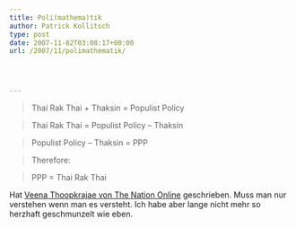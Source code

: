 ```yaml
---
title: Poli(mathema)tik
author: Patrick Kollitsch
type: post
date: 2007-11-02T03:08:17+00:00
url: /2007/11/polimathematik/




---
```


  


> Thai Rak Thai + Thaksin = Populist Policy
  
> Thai Rak Thai = Populist Policy &#8211; Thaksin
  
> Populist Policy &#8211; Thaksin = <span class="caps">PPP</span>
  
> Therefore:
  
> <span class="caps">PPP</span> = Thai Rak Thai

Hat [Veena Thoopkrajae von The Nation Online][1] geschrieben. Muss man nur verstehen wenn man es versteht. Ich habe aber lange nicht mehr so herzhaft geschmunzelt wie eben.

 [1]: http://www.nationmultimedia.com/2007/11/03/opinion/opinion_30054729.php